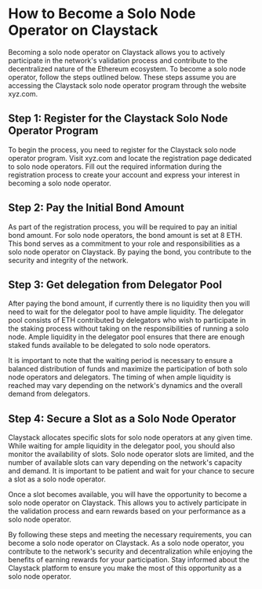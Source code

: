 # How to Become a Solo Node Operator on Claystack
Becoming a solo node operator on Claystack allows you to actively participate in the network's validation process and contribute to the decentralized nature of the Ethereum ecosystem. To become a solo node operator, follow the steps outlined below. These steps assume you are accessing the Claystack solo node operator program through the website xyz.com.

## Step 1: Register for the Claystack Solo Node Operator Program
To begin the process, you need to register for the Claystack solo node operator program. Visit xyz.com and locate the registration page dedicated to solo node operators. Fill out the required information during the registration process to create your account and express your interest in becoming a solo node operator.

## Step 2: Pay the Initial Bond Amount
As part of the registration process, you will be required to pay an initial bond amount. For solo node operators, the bond amount is set at 8 ETH. This bond serves as a commitment to your role and responsibilities as a solo node operator on Claystack. By paying the bond, you contribute to the security and integrity of the network.

## Step 3: Get delegation from Delegator Pool
After paying the bond amount, if currently there is no liquidity then you will need to wait for the delegator pool to have ample liquidity. The delegator pool consists of ETH contributed by delegators who wish to participate in the staking process without taking on the responsibilities of running a solo node. Ample liquidity in the delegator pool ensures that there are enough staked funds available to be delegated to solo node operators.

It is important to note that the waiting period is necessary to ensure a balanced distribution of funds and maximize the participation of both solo node operators and delegators. The timing of when ample liquidity is reached may vary depending on the network's dynamics and the overall demand from delegators.

## Step 4: Secure a Slot as a Solo Node Operator
Claystack allocates specific slots for solo node operators at any given time. While waiting for ample liquidity in the delegator pool, you should also monitor the availability of slots. Solo node operator slots are limited, and the number of available slots can vary depending on the network's capacity and demand. It is important to be patient and wait for your chance to secure a slot as a solo node operator.

Once a slot becomes available, you will have the opportunity to become a solo node operator on Claystack. This allows you to actively participate in the validation process and earn rewards based on your performance as a solo node operator.

By following these steps and meeting the necessary requirements, you can become a solo node operator on Claystack. As a solo node operator, you contribute to the network's security and decentralization while enjoying the benefits of earning rewards for your participation. Stay informed about the Claystack platform to ensure you make the most of this opportunity as a solo node operator.
